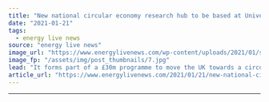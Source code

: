 ```yaml
---
title: "New national circular economy research hub to be based at University of Exeter"
date: "2021-01-21"
tags: 
  - energy live news
source: "energy live news"
image_url: "https://www.energylivenews.com/wp-content/uploads/2021/01/shutterstock_1502090543.jpg"
image_fp: "/assets/img/post_thumbnails/7.jpg"
lead: "It forms part of a £30m programme to move the UK towards a circular economy, in which waste products and materials are reused, repaired or recycled to extend their lifecycle "
article_url: "https://www.energylivenews.com/2021/01/21/new-national-circular-economy-research-hub-to-be-based-at-university-of-exeter/"
---
```


---
